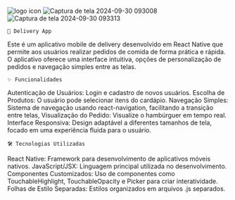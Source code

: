 
 ![logo icon](https://github.com/user-attachments/assets/fe393c77-091b-4e8d-86fa-cce84b8a39c6)
![Captura de tela 2024-09-30 093008](https://github.com/user-attachments/assets/cc468f51-b04f-4f56-868e-5fe8cb06c6c5)
![Captura de tela 2024-09-30 093313](https://github.com/user-attachments/assets/b9d7bdd6-af96-4b0a-a0d2-28e99479c608)


            
	📱 Delivery App
Este é um aplicativo mobile de delivery desenvolvido em React Native que permite aos usuários realizar pedidos de comida de forma prática e rápida. O aplicativo oferece uma interface intuitiva, opções de personalização de pedidos e navegação simples entre as telas.
 
	✨ Funcionalidades
Autenticação de Usuários: Login e cadastro de novos usuários.
Escolha de Produtos: O usuário pode selecionar itens do cardápio.
Navegação Simples: Sistema de navegação usando react-navigation, facilitando a transição entre telas, Visualização do Pedido: Visualize o hambúrguer em tempo real. Interface Responsiva: Design adaptável a diferentes tamanhos de tela, focado em uma experiência fluida para o usuário. 
 
	🛠️ Tecnologias Utilizadas
React Native: Framework para desenvolvimento de aplicativos móveis nativos.
JavaScript/JSX: Linguagem principal utilizada no desenvolvimento.
Componentes Customizados: Uso de componentes como TouchableHighlight, TouchableOpacity e Picker para criar interatividade.
Folhas de Estilo Separadas: Estilos organizados em arquivos .js separados.
